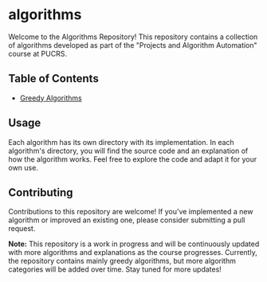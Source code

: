 # algorithms
Welcome to the Algorithms Repository! This repository contains a collection of algorithms developed as part of the "Projects and Algorithm Automation" course at PUCRS.

## Table of Contents
- [Greedy Algorithms](#greedy-algorithms)

## Usage

Each algorithm has its own directory with its implementation. In each algorithm's directory, you will find the source code and an explanation of how the algorithm works. Feel free to explore the code and adapt it for your own use.

## Contributing

Contributions to this repository are welcome! If you've implemented a new algorithm or improved an existing one, please consider submitting a pull request.

**Note:** This repository is a work in progress and will be continuously updated with more algorithms and explanations as the course progresses. Currently, the repository contains mainly greedy algorithms, but more algorithm categories will be added over time. Stay tuned for more updates!